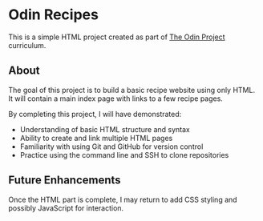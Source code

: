 # Odin Recipes

This is a simple HTML project created as part of [The Odin Project](https://www.theodinproject.com/) curriculum.

## About

The goal of this project is to build a basic recipe website using only HTML. It will contain a main index page with links to a few recipe pages.

By completing this project, I will have demonstrated:

- Understanding of basic HTML structure and syntax
- Ability to create and link multiple HTML pages
- Familiarity with using Git and GitHub for version control
- Practice using the command line and SSH to clone repositories

## Future Enhancements

Once the HTML part is complete, I may return to add CSS styling and possibly JavaScript for interaction.
